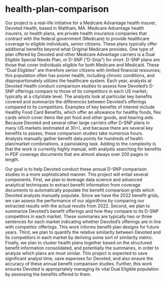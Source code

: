 # health-plan-comparison

Our project is a real-life initiative for a Medicare Advantage health insurer, Devoted Health, based in Waltham, MA.  Medicare Advantage health insurers, or health plans, are private health insurance companies that contract with the federal government (Medicare) to provide healthcare coverage to eligible individuals, senior citizens.  These plans typically offer additional benefits beyond what Original Medicare provides.  One type of plan offered by Devoted and other Medicare Advantage carriers is a Dual Eligible Special Needs Plan, or D-SNP (“D-Snip”) for short.  D-SNP plans are those that cover individuals eligible for both Medicare and Medicaid.  These “Dual Eligibles” are therefore senior citizens with limited financial resources; this population often has poorer health, including chronic conditions, and disproportionately utilizes the healthcare system.  Each year, analysts at Devoted Health conduct comparison studies to assess how Devoted’s D-SNP offerings compare to those of its competitors in each US market, typically at a city/state level.  The analysts look at particular key benefits covered and summarize the differences between Devoted’s offerings compared to its competitors.   Examples of key benefits of interest include Healthy Food Card Benefits, which offer an allowance for healthy foods, flex cards which cover items like pet food and other goods, and hearing aids.  Because Devoted and several other large carriers offer D-SNP plans in many US markets (estimated at 30+), and because there are several key benefits to assess, these comparison studies take numerous hours.  Analysts manually gather benefit data points for hundreds of health plan/market combinations, a painstaking task.  Adding to the complexity is that the work is currently highly manual, with analysts searching for benefits in PDF coverage documents that are almost always over 200 pages in length.

Our goal is to help Devoted conduct these annual D-SNP comparison studies in a more sophisticated manner.  This project will entail several components.  First, we plan to leverage data science and advanced analytical techniques to extract benefit information from coverage documents to automatically populate the benefit comparison grids which Devoted analysts manually populate.  Since we have the 2022 benefit grids, we can assess the performance of our algorithms by comparing our extracted results with the actual results from 2022.  Second, we plan to summarize Devoted’s benefit offerings and how they compare to its D-SNP competitors in each market.  These summaries are typically two or three sentences for each market indicating whether Devoted’s offerings are in line with competitor offerings.  This work informs benefit plan designs for future years.  Third, we plan to quantify the relative similarity between Devoted and its competitors in each market by deriving some sort of similarity metric.  Finally, we plan to cluster health plans together based on the structured benefit information consolidated, and potentially the summaries, in order to analyze which plans are most similar.  This project is expected to save significant analyst time, save expenses for Devoted, and also ensure the accuracy of these annual benefit comparison studies.  Further, this work ensures Devoted is appropriately managing its vital Dual Eligible population by assessing the benefits offered to them.
